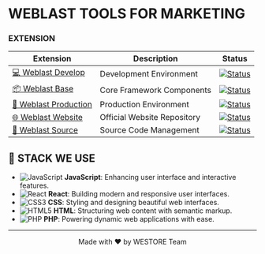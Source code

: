 <!-- Metadata -->
<meta name="robots" content="index, follow">
<meta name="viewport" content="width=device-width, initial-scale=1.0">
<meta name="theme-color" content="#ffffff">
<meta name="language" content="en">
<meta name="revisit-after" content="7 days">
<meta name="author" content="TOOLS APP">

<!-- Open Graph / Facebook -->
<meta property="og:type" content="website">
<meta property="og:url" content="https://tools-app.com/">
<meta property="og:title" content="TOOLS APP - All Premium Apps in One Platform">
<meta property="og:description" content="Access 100+ premium applications through one affordable subscription. Transform your digital experience today.">
<meta property="og:image" content="https://github.com/TOOLS-APP-COM/.github/blob/main/IMAGES/ICONLOGO.png?raw=true">

<!-- Twitter -->
<meta property="twitter:card" content="summary_large_image">
<meta property="twitter:url" content="https://tools-app.com/">
<meta property="twitter:title" content="TOOLS APP - All Premium Apps in One Platform">
<meta property="twitter:description" content="Access 100+ premium applications through one affordable subscription. Transform your digital experience today.">
<meta property="twitter:image" content="https://github.com/TOOLS-APP-COM/.github/blob/main/IMAGES/ICONLOGO.png?raw=true">

# WEBLAST TOOLS FOR MARKETING

### EXTENSION

<div align="center">

| Extension | Description | Status |
|-----------|-------------|---------|
| [💻 Weblast Develop](https://github.com/weblast-store/weblast-develope) | Development Environment | [![Status](https://img.shields.io/badge/status-active-success?style=flat-square)](https://github.com/weblast-store/weblast-develope) |
| [📦 Weblast Base](https://github.com/weblast-store/weblast-base) | Core Framework Components | [![Status](https://img.shields.io/badge/status-active-success?style=flat-square)](https://github.com/weblast-store/weblast-base) |
| [🚀 Weblast Production](https://github.com/weblast-store/weblast-production) | Production Environment | [![Status](https://img.shields.io/badge/status-active-success?style=flat-square)](https://github.com/weblast-store/weblast-production) |
| [🌐 Weblast Website](https://github.com/weblast-store/weblast-website) | Official Website Repository | [![Status](https://img.shields.io/badge/status-active-success?style=flat-square)](https://github.com/weblast-store/weblast-website) |
| [🔧 Weblast Source](https://github.com/weblast-store/weblast-src) | Source Code Management | [![Status](https://img.shields.io/badge/status-active-success?style=flat-square)](https://github.com/weblast-store/weblast-src) |

</div>


## 📑 STACK WE USE

- ![JavaScript](https://img.shields.io/badge/JavaScript-F7DF1E?style=for-the-badge&logo=javascript&logoColor=black) **JavaScript**: Enhancing user interface and interactive features.
- ![React](https://img.shields.io/badge/React-20232A?style=for-the-badge&logo=react&logoColor=61DAFB) **React**: Building modern and responsive user interfaces.
- ![CSS3](https://img.shields.io/badge/CSS3-1572B6?style=for-the-badge&logo=css3&logoColor=white) **CSS**: Styling and designing beautiful web interfaces.
- ![HTML5](https://img.shields.io/badge/HTML5-E34F26?style=for-the-badge&logo=html5&logoColor=white) **HTML**: Structuring web content with semantic markup.
- ![PHP](https://img.shields.io/badge/PHP-777BB4?style=for-the-badge&logo=php&logoColor=white) **PHP**: Powering dynamic web applications with ease.

---
<div align="center">
Made with ❤️ by  WESTORE Team
</div>
